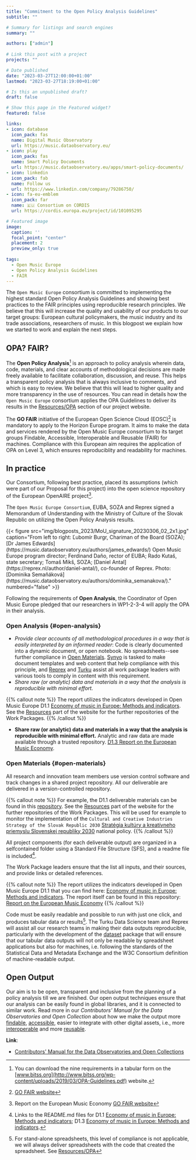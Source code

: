 ```yaml
---
title: "Commitment to the Open Policy Analysis Guidelines"
subtitle: ""

# Summary for listings and search engines
summary: ""

authors: ["admin"]
 
# Link this post with a project
projects: ""

# Date published
date: "2023-03-27T12:00:00+01:00"
lastmod: "2023-03-27T18:19:00+01:00"

# Is this an unpublished draft?
draft: false

# Show this page in the Featured widget?
featured: false

links:
- icon: database
  icon_pack: fas
  name: Digital Music Observatory
  url: https://music.dataobservatory.eu/
- icon: play
  icon_pack: fas
  name: Smart Policy Documents
  url: https://music.dataobservatory.eu/apps/smart-policy-documents/
- icon: linkedin
  icon_pack: fab
  name: Follow us
  url: https://www.linkedin.com/company/79286750/
- icon: fa-eu-emblem
  icon_pack: far
  name: 🇪🇺 Consortium on CORDIS
  url: https://cordis.europa.eu/project/id/101095295

# Featured image
image:
  caption: ''
  focal_point: "center"
  placement: 2
  preview_only: true
  
tags:
  - Open Music Europe
  - Open Policy Analysis Guidelines
  - FAIR
---
```



The `Open Music Europe` consortium is committed to implementing the highest standard Open Policy Analysis Guidelines and showing best practices to the FAIR principles using reproducible research principles.  We believe that this will increase the quality and usability of our products to our target groups: European cultural policymakers, the music industry and its trade associations, researchers of music. In this blogpost we explain how we started to work and explain the next steps.

## OPA? FAIR?

The **Open Policy Analysis**[^1] is an approach to policy analysis wherein data, code, materials, and clear accounts of methodological decisions are made freely available to facilitate collaboration, discussion, and reuse. This helps a transparent policy analysis that is always inclusive to comments, and which is easy to review.  We believe that this will lead to higher quality and more transparency in the use of resources. You can read in details how the `Open Music Europe` consortium applies the OPA Guidelines to deliver its results in the [Resources/OPA](https://openmuse.dataobservatory.eu/resources/opa/) section of our project website.

[^1]: You can download the nine requirements in a tabular form on the [www.bitss.org](http://www.bitss.org/wp-content/uploads/2019/03/OPA-Guidelines.pdf) website.

The **GO FAIR** initiative of the European Open Science Cloud (EOSC)[^2] is mandatory to apply to the Horizon Europe program.  It aims to make the data and services rendered by the Open Music Europe consortium to its target groups Findable, Accessible, Interoperable and Reusable (FAIR) for machines. Compliance with this European aim requires the application of OPA on Level 3, which ensures reproduciblity and readability for machines.

[^2]: [GO FAIR website](https://www.go-fair.org/)

## In practice

Our Consortium, following best practice, placed its assumptions (which were part of our Proposal for this project) into the open science repository of the European OpenAIRE project[^3].

[^3]: Report on the European Music Economy [GO FAIR website](https://zenodo.org/record/6464782#.ZB7GltLMLlg)

The `Open Music Europe Consortium`, EUBA, SOZA and Reprex signed a Memorandum of Understanding with the Ministry of Culture of the Slovak Republic on utilizing the Open Policy Analysis results. 

<td style="text-align: center;">{{< figure src="img/blogposts_2023/MoU_signature_20230306_02_2x1.jpg" caption="From left to right: Ľubomír Burgr, Chariman of the Board (SOZA); [Dr James Edwards](https://music.dataobservatory.eu/authors/james_edwards/) Open Music Europe program director; Ferdinand Daňo, rector of EUBA; Rado Kutaš, state secretary; Tomaš Mikš, SOZA; [Daniel Antal](https://reprex.nl/author/daniel-antal/), co-founder of Reprex. Photo: [Dominika Semaňáková](https://music.dataobservatory.eu/authors/dominika_semanakova/)." numbered="false" >}}</td>

Following the requirements of **Open Analysis**, the Coordinator of Open Music Europe pledged that our researchers in WP1-2-3-4 will apply the OPA in their analysis.

### Open Analysis {#open-analysis}

- *Provide clear accounts of all methodological procedures in a way that is easily interpreted by an informed reader*: Code is clearly documented into a dynamic document, or open notebook. No spreadsheets--see further compliance in [Open Materials](/resources/opa/#open-materials). [Synyo](/authors/synyo/) is tasked to make document templates and web content that help compliance with this principle, and [Reprex](/authors/reprex/) and [Turku](/authors/utu) assist all work package leaders with various tools to comply in content with this requirement.
- *Share raw (or analytic) data and materials in a way that the analysis is reproducible with minimal effort.*  

{{% callout note %}}
The report utilizes the indicators developed in Open Music Europe D1.1 [Economy of music in Europe: Methods and indicators](https://github.com/dataobservatory-eu/economy-music-methods-indicators). See the [Resources](/resources/) part of the website for the further repositories of the Work Packages.
{{% /callout %}}


- **Share raw (or analytic) data and materials in a way that the analysis is reproducible with minimal effort.**  Analytic and raw data are made available through a trusted repository. [D1.3 Report on the European Music Economy](https://github.com/dataobservatory-eu/european_music_economy).

### Open Materials {#open-materials}

All research and innovation team members use version control software and track changes in a shared project repository. All our deliverable are delivered in a version-controlled repository. 

{{% callout note %}}
For example, the D1.1 deliverable materials can be found in this  [repository](https://github.com/dataobservatory-eu/economy-music-methods-indicators). See the [Resources](/resources/) part of the website for the further repositories of the Work Packages. This will be used for example to monitor the implementation of the `Cultural and Creative Industries Strategy of the Slovak Republic 2030` [Stratégia kultúry a kreatívneho priemyslu Slovenskej republiky 2030](https://www.culture.gov.sk/ministerstvo/strategia-kultury-a-kreativneho-priemyslu-2030/) national policy.
{{% /callout %}}


All project components (for each deliverable output) are organized in a selfcontained folder using a Standard File Structure (SFS), and a readme file is included[^4]. 

[^4]: Links to the README.md files for D1.1 [Economy of music in Europe: Methods and indicators](https://github.com/dataobservatory-eu/economy-music-methods-indicators); D1.3 [Economy of music in Europe: Methods and indicators](https://github.com/dataobservatory-eu/economy-music-methods-indicators).


The Work Package leaders ensure that the list all inputs, and their sources, and provide links or detailed references.

{{% callout note %}}
The report utilizes the indicators developed in Open Music Europe D1.1 that you can find here: [Economy of music in Europe: Methods and indicators](https://github.com/dataobservatory-eu/economy-music-methods-indicators). The report itself can be found in this repository: [Report on the European Music Economy](https://github.com/dataobservatory-eu/european_music_economy)
{{% /callout %}}

Code must be easily readable and possible to run with just one click, and produces tabular data or results[^5]. The Turku Data Science team and Reprex will assist all our research teams in making their data outputs reproducible, particularly with the development of the [dataset](https://dataset.dataobservatory.eu/) package that will ensure that our tabular data outputs will not only be readable by spreadsheet applications but also for machines, i.e. following the standards of the Statistical Data and Metadata Exchange and the W3C Consortium definition of machine-readable output.

[^5]: For stand-alone spreadsheets, this level of compliance is not applicable, we will always deliver spreadsheets with the code that created the spreadsheet. See [Resources/OPA](/resources/opa/#open-materials) 

## Open Output

Our aim is to be open, transparent and inclusive from the planning of a policy analysis till we are finished.  Our open output techniques ensure that our analysis can be easily found in global libraries, and it is connected to similar work. Read more in our *Contributors' Manual for the Data Observatories and Open Collection* about how we make the output more [findable](https://manual.dataobservatory.eu/findable.html), [accessible](https://manual.dataobservatory.eu/accessible.html), easier to integrate with other digital assets, i.e., more [interoperable](https://manual.dataobservatory.eu/interoperability.html) and more [reusable](https://manual.dataobservatory.eu/reuse.html).

**Link**:
- [Contributors' Manual for the Data Observatories and Open Collections](https://manual.dataobservatory.eu/)
